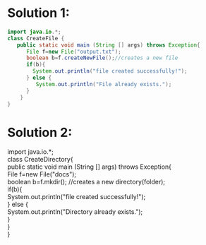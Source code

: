 # Solution 1:
```java
import java.io.*;  
class CreateFile {  
   public static void main (String [] args) throws Exception{  
      File f=new File("output.txt");    
      boolean b=f.createNewFile();//creates a new file   
      if(b){  
        System.out.println("file created successfully!");  
      } else {  
         System.out.println("File already exists.");  
      }  
    }  
} 
```
# Solution 2:

import java.io.*;  
class CreateDirectory{  
 public static void main (String [] args) throws Exception{  
     File f=new File("docs");  
     boolean b=f.mkdir(); //creates a new directory(folder);  
        if(b){  
          System.out.println("file created successfully!");  
         } else {  
              System.out.println("Directory already exists.");  
             }  
      }  
} 
